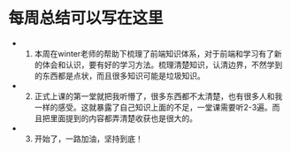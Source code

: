 # 每周总结可以写在这里

- 1. 本周在winter老师的帮助下梳理了前端知识体系，对于前端和学习有了新的体会和认识，要有好的学习方法。梳理清楚知识，认清边界，不然学到的东西都是点状，而且很多知识可能是垃圾知识。

- 2. 正式上课的第一堂就把我听懵了，很多东西都不太清楚，也有很多人和我一样的感受。这就暴露了自己知识上面的不足，一堂课需要听2-3遍。而且把里面提到的内容都弄清楚收获也是很大的。

- 3. 开始了，一路加油，坚持到底！

